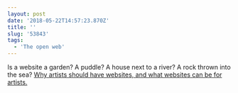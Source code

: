 ```yaml
---
layout: post
date: '2018-05-22T14:57:23.870Z'
title: ''
slug: '53843'
tags:
  - 'The open web'
---
```

Is a website a garden? A puddle? A house next to a river? A rock thrown into the sea? [Why artists should have websites, and what websites can be for artists.](https://thecreativeindependent.com/people/laurel-schwulst-my-website-is-a-shifting-house-next-to-a-river-of-knowledge-what-could-yours-be/)
